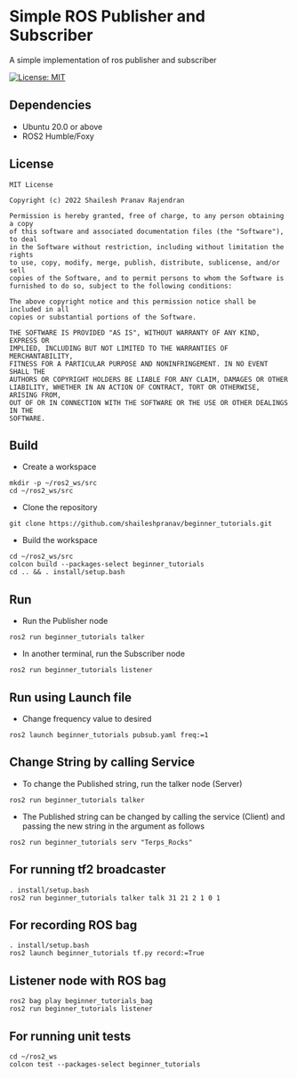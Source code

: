 # Simple ROS Publisher and Subscriber
A simple implementation of ros publisher and subscriber

[![License: MIT](https://img.shields.io/badge/License-MIT-green.svg)](https://opensource.org/licenses/MIT)

## Dependencies
- Ubuntu 20.0 or above
- ROS2 Humble/Foxy

## License
```
MIT License

Copyright (c) 2022 Shailesh Pranav Rajendran

Permission is hereby granted, free of charge, to any person obtaining a copy
of this software and associated documentation files (the "Software"), to deal
in the Software without restriction, including without limitation the rights
to use, copy, modify, merge, publish, distribute, sublicense, and/or sell
copies of the Software, and to permit persons to whom the Software is
furnished to do so, subject to the following conditions:

The above copyright notice and this permission notice shall be included in all
copies or substantial portions of the Software.

THE SOFTWARE IS PROVIDED "AS IS", WITHOUT WARRANTY OF ANY KIND, EXPRESS OR
IMPLIED, INCLUDING BUT NOT LIMITED TO THE WARRANTIES OF MERCHANTABILITY,
FITNESS FOR A PARTICULAR PURPOSE AND NONINFRINGEMENT. IN NO EVENT SHALL THE
AUTHORS OR COPYRIGHT HOLDERS BE LIABLE FOR ANY CLAIM, DAMAGES OR OTHER
LIABILITY, WHETHER IN AN ACTION OF CONTRACT, TORT OR OTHERWISE, ARISING FROM,
OUT OF OR IN CONNECTION WITH THE SOFTWARE OR THE USE OR OTHER DEALINGS IN THE
SOFTWARE.
```

## Build
- Create a workspace
```
mkdir -p ~/ros2_ws/src
cd ~/ros2_ws/src
```
- Clone the repository
```
git clone https://github.com/shaileshpranav/beginner_tutorials.git
```
- Build the workspace
```
cd ~/ros2_ws/src
colcon build --packages-select beginner_tutorials
cd .. && . install/setup.bash
```
## Run
- Run the Publisher node
```
ros2 run beginner_tutorials talker
```
- In another terminal, run the Subscriber node
```
ros2 run beginner_tutorials listener
```

## Run using Launch file
- Change frequency value to desired
```
ros2 launch beginner_tutorials pubsub.yaml freq:=1
```

## Change String by calling Service
- To change the Published string, run the talker node (Server)
```
ros2 run beginner_tutorials talker
```
- The Published string can be changed by calling the service (Client) and passing the new string in the argument as follows
```
ros2 run beginner_tutorials serv "Terps_Rocks"
```


## For running tf2 broadcaster

```
. install/setup.bash
ros2 run beginner_tutorials talker talk 31 21 2 1 0 1
```

## For recording ROS bag

```
. install/setup.bash
ros2 launch beginner_tutorials tf.py record:=True
```
## Listener node with ROS bag
```
ros2 bag play beginner_tutorials_bag
ros2 run beginner_tutorials listener
```

## For running unit tests

```
cd ~/ros2_ws
colcon test --packages-select beginner_tutorials
```
